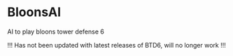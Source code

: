 # BloonsAI
AI to play bloons tower defense 6

!!! Has not been updated with latest releases of BTD6, will no longer work !!!
